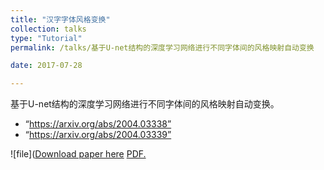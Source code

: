 ```yaml
---
title: "汉字字体风格变换"
collection: talks
type: "Tutorial"
permalink: /talks/基于U-net结构的深度学习网络进行不同字体间的风格映射自动变换

date: 2017-07-28

---
```


基于U-net结构的深度学习网络进行不同字体间的风格映射自动变换。

* “https://arxiv.org/abs/2004.03338”
* “https://arxiv.org/abs/2004.03339”

![file]([Download paper here](http://abollo.github.io/files/introduction_to_deep_learning.pdf)
<a href="http://abollo.github.io/files/MULTIFORM FONTS-TO-FONTS TRANSLATION VIA STYLE AND CONTENT DISENTANGLED REPRESENTATIONS OF CHINESE CHARACTER 2004.03338v1.pdf" target="_blank">PDF.</a>

